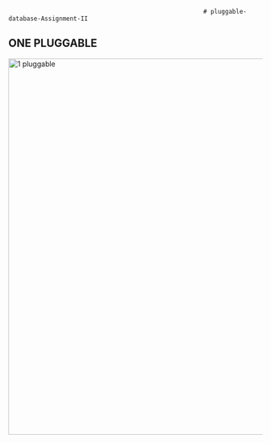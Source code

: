                                                           # pluggable-database-Assignment-II
## ONE PLUGGABLE
<img width="746" alt="1 pluggable" src="https://github.com/user-attachments/assets/42acaba5-0453-4425-8cfd-379366b53f86">
